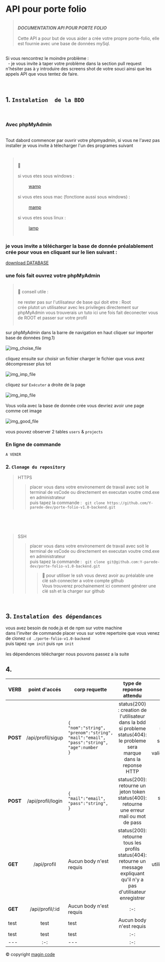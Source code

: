 # API pour porte folio

></br>***DOCUMENTATION API POUR PORTE FOLIO***
</br></br>
>Cette API a pour but de vous aider a crée votre propre porte-folio, elle est fournie avec une base de données mySql.
</br>
Si vous rencontrez le moindre problème :</br>&nbsp;&nbsp;- je vous invite à taper votre problème dans la section pull request n'hésiter pas à y introduire des screens shot de votre souci ainsi que les appels API que vous tentez de faire.
</br></br>

</br>

## 1. ` Instalation  de la BDD `

</br>

### Avec phpMyAdmin

</br>
Tout dabord commencer par ouvrir votre phpmyadmin, si vous ne l'avez pas installer je vous invite à télecharger l'un des programes suivant </br></br>

></br> :thought_balloon: </br></br> si vous etes sous windows :</br></br>
&nbsp;&nbsp;&nbsp;&nbsp;&nbsp;&nbsp;&nbsp;&nbsp;&nbsp;[wamp](https://www.wampserver.com/)</br></br>
>si vous etes sous mac (fonctione aussi sous windows) :</br></br>
&nbsp;&nbsp;&nbsp;&nbsp;&nbsp;&nbsp;&nbsp;&nbsp;&nbsp;[mamp](https://www.mamp.info/en/downloads/)</br></br>
>si vous etes sous linux :</br></br>
&nbsp;&nbsp;&nbsp;&nbsp;&nbsp;&nbsp;&nbsp;&nbsp;&nbsp;[lamp](https://www.tech2tech.fr/installation-de-lamp-sur-ubuntu-20-04/)</br></br>

### je vous invite a télécharger la base de donnée préalablement crée pour vous en cliquant sur le lien suivant :</br>

[download DATABASE](./assets/fichier_doc/Database_pf.zip)</br>

### une fois fait ouvrez votre phpMyAdmin

></br> :thought_balloon: conseil utile :</br></br>ne rester pas sur l'utilisateur de base qui doit etre : Root </br>crée plutot un utilisateur avec les privileges directement sur phpMyAdmin vous trouverais un tuto ici une fois fait deconecter vous de ROOT et passer sur votre profil</br></br>

sur phpMyAdmin dans la barre de navigation en haut cliquer sur importer base de données (img.1)</br></br>
![img_choise_file](https://github.com/Y-parede-dev/porte-folio-v1.0-backend/blob/v_1.0.0/assets/images/doc/doc_start.PNG?raw=true)</br></br>
cliquez ensuite sur choisir un fichier charger le fichier que vous avez décompresser plus tot</br></br>
![img_imp_file](https://github.com/Y-parede-dev/porte-folio-v1.0-backend/blob/v_1.0.0/assets/images/doc/doc_import_2.png?raw=true)</br></br>
cliquez sur ``` Exécuter ``` a droite de la page</br></br>
![img_imp_file](https://github.com/Y-parede-dev/porte-folio-v1.0-backend/blob/v_1.0.0/assets/images/doc/doc_import_3.png?raw=true)</br></br>
Vous voila avec la base de donnée crée vous devriez avoir une page comme cet image</br></br>
![img_good_file](https://github.com/Y-parede-dev/porte-folio-v1.0-backend/blob/v_1.0.0/assets/images/doc/doc_good_phase.PNG?raw=true)</br></br>
vous pouvez observer 2 tables ` users ` & ` projects `

### En ligne de commande

    A VENIR

### 2. ` Clonage du repository `

>HTTPS
>> placer vous dans votre environement de travail avec soit le terminal de vsCode ou directement en executan voutre cmd.exe en administrateur</br>
puis tapez la commande : ` git clone https://github.com/Y-parede-dev/porte-folio-v1.0-backend.git`
</br>
</br>

</br>

>SSH
>> placer vous dans votre environement de travail avec soit le terminal de vsCode ou directement en executan voutre cmd.exe en administrateur</br>
puis tapez la commande : ` git clone git@github.com:Y-parede-dev/porte-folio-v1.0-backend.git`</br>
>>> :thought_balloon: pour utiliser le ssh vous devez avoir au préalable une clé ssh connecter a votre compte github</br>
Vous trouverez prochainement ici comment générer une clé ssh et la charger sur github</br>
</br>

## 3. ` Instalation des dépendances `

vous avez besoin de node.js et de npm sur votre machine</br>
dans l'inviter de commande placer vous sur votre repertoire que vous venez de clonez ` cd ./porte-folio-v1.0-backend `</br>
puis tapez ` npm init ` puis ` npm init `</br>
</br>
les dépendences télécharger nous pouvons passez a la suite
</br>

## 4. `  `
|   VERB    |       point d'accés       |   corp requette    |   type de reponse attendu    |   fonction     |
|   ---     |           :-:             |   ---            |   :-:                        |   :-:     |
|   **POST**    |   /api/profil/sigup       |   ```{``` </br>```"nom":"string",``` </br> ```"prenom":"string",``` </br> ```"mail":"email",``` </br> ```"pass":"string",``` </br> ```"age":number```</br>```}```    |   status(200) : creation de l'utilisateur dans la bdd </br>si probleme</br>status(404): le probleme sera marque dans la reponse HTTP       |   Création d'un utlisateur avec :</br>- mot de passe sécurise et haché </br> - email valide(votre@mail.ext)      |
|   **POST**    |   /api/profil/login    |   ```{``` </br> ```"mail":"email",``` </br> ```"pass":"string",```</br>```}```    |status(200): retourne un jeton token</br>status(400):  retourne une erreur mail ou mot de pass|   se connecte a un profil utilisateur     |
|   **GET**    |   /api/profil    |   Aucun body n'est requis    |   status(200): retourne tous les profils</br> status(404): retourne un message expliquant qu'il n'y a pas d'utilisateur enregistrer     |   retourne les utilisateurs enregistrer sur la BDD    |
|   **GET**    |   /api/profil/:id    |   Aucun body n'est requis    |   :-:     |   :-:     |
|   test    |   test    |   test    |   Aucun body n'est requis     |   :-:     |
|   test    |   test    |   test    |   :-:     |   :-:     |
|   ---     |           :-:             |   ---              |   :-:                        |   :-:     |

© copyright [magin code](magin.code@gmail.com)
